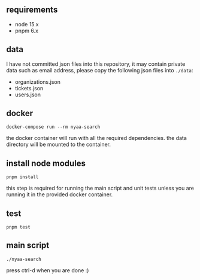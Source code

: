 ## requirements

- node 15.x
- pnpm 6.x

## data

I have not committed json files into this repository, it may contain private data such as email
address, please copy the following json files into `./data`:

- organizations.json
- tickets.json
- users.json

## docker

    docker-compose run --rm nyaa-search

the docker container will run with all the required dependencies. the data directory
will be mounted to the container.

## install node modules

    pnpm install

this step is required for running the main script and unit tests unless you are running
it in the provided docker container.

## test

    pnpm test

## main script

    ./nyaa-search

press ctrl-d when you are done :)
